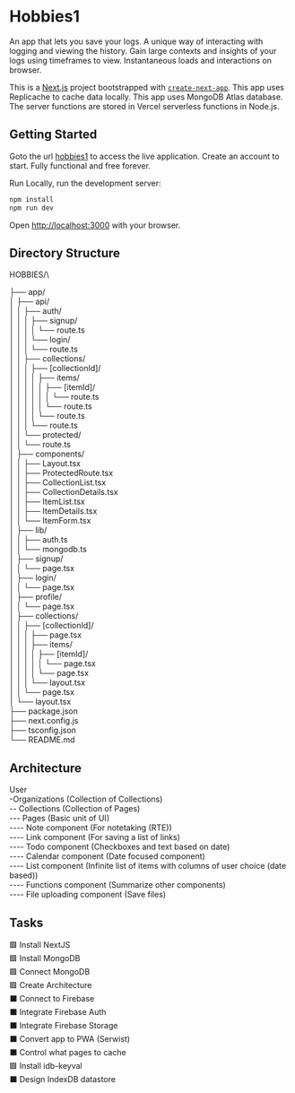 # Hobbies1

An app that lets you save your logs. A unique way of interacting with logging and viewing the history. Gain large contexts and insights of your logs using timeframes to view. Instantaneous loads and interactions on browser. 

This is a [Next.js](https://nextjs.org/) project bootstrapped with [`create-next-app`](https://github.com/vercel/next.js/tree/canary/packages/create-next-app). This app uses Replicache to cache data locally. This app uses MongoDB Atlas database. The server functions are stored in Vercel serverless functions in Node.js.

## Getting Started

Goto the url [hobbies1](https://hobbies1.vercel.app/)  to access the live application. Create an account to start. Fully functional and free forever.

Run Locally, run the development server:

```bash
npm install
npm run dev
```

Open [http://localhost:3000](http://localhost:3000) with your browser.

## Directory Structure

HOBBIES/\

├── app/\
│   ├── api/\
│   │   ├── auth/\
│   │   │   ├── signup/\
│   │   │   │   └── route.ts\
│   │   │   └── login/\
│   │   │       └── route.ts\
│   │   ├── collections/\
│   │   │   ├── [collectionId]/\
│   │   │   │   ├── items/\
│   │   │   │   │   ├── [itemId]/\
│   │   │   │   │   │   └── route.ts\
│   │   │   │   │   └── route.ts\
│   │   │   │   └── route.ts\
│   │   │   └── route.ts\
│   │   └── protected/\
│   │       └── route.ts\
│   ├── components/\
│   │   ├── Layout.tsx\
│   │   ├── ProtectedRoute.tsx\
│   │   ├── CollectionList.tsx\
│   │   ├── CollectionDetails.tsx\
│   │   ├── ItemList.tsx\
│   │   ├── ItemDetails.tsx\
│   │   └── ItemForm.tsx\
│   ├── lib/\
│   │   ├── auth.ts\
│   │   └── mongodb.ts\
│   ├── signup/\
│   │   └── page.tsx\
│   ├── login/\
│   │   └── page.tsx\
│   ├── profile/\
│   │   └── page.tsx\
│   ├── collections/\
│   │   ├── [collectionId]/\
│   │   │   ├── page.tsx\
│   │   │   ├── items/\
│   │   │   │   ├── [itemId]/\
│   │   │   │   │   └── page.tsx\
│   │   │   │   └── page.tsx\
│   │   │   └── layout.tsx\
│   │   └── page.tsx\
│   └── layout.tsx\
├── package.json\
├── next.config.js\
├── tsconfig.json\
└── README.md

## Architecture

User\
-Organizations (Collection of Collections)\
-- Collections (Collection of Pages)\
--- Pages (Basic unit of UI)\
---- Note component (For notetaking (RTE))\
---- Link component (For saving a list of links)\
---- Todo component (Checkboxes and text based on date)\
---- Calendar component (Date focused component)\
---- List component (Infinite list of items with columns of user choice (date based)) \
---- Functions component (Summarize other components)\
---- File uploading component (Save files)

## Tasks

🟩 Install NextJS <br/> 
🟩 Install MongoDB <br/> 
🟩 Connect MongoDB <br/> 
🟩 Create Architecture <br/> 
⬛ Connect to Firebase <br/> 
⬛ Integrate Firebase Auth <br/> 
⬛ Integrate Firebase Storage <br/> 
⬛ Convert app to PWA (Serwist) <br/> 
⬛ Control what pages to cache <br/> 
🟩 Install idb-keyval <br/> 
⬛ Design IndexDB datastore